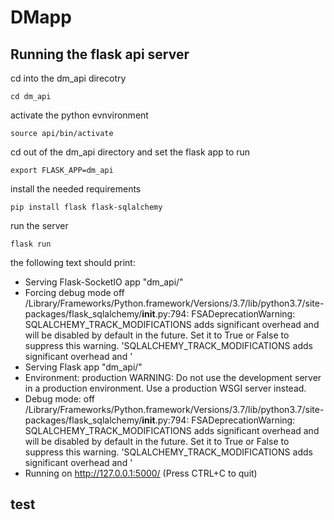 # DMapp

## Running the flask api server

cd into the dm_api direcotry

`cd dm_api`

activate the python evnvironment

`source api/bin/activate`

cd out of the dm_api directory and set the flask app to run

`export FLASK_APP=dm_api`

install the needed requirements

`pip install flask flask-sqlalchemy`

run the server

`flask run`

the following text should print:

 * Serving Flask-SocketIO app "dm_api/"
 * Forcing debug mode off
/Library/Frameworks/Python.framework/Versions/3.7/lib/python3.7/site-packages/flask_sqlalchemy/__init__.py:794: FSADeprecationWarning: SQLALCHEMY_TRACK_MODIFICATIONS adds significant overhead and will be disabled by default in the future.  Set it to True or False to suppress this warning.
  'SQLALCHEMY_TRACK_MODIFICATIONS adds significant overhead and '
 * Serving Flask app "dm_api/"
 * Environment: production
   WARNING: Do not use the development server in a production environment.
   Use a production WSGI server instead.
 * Debug mode: off
/Library/Frameworks/Python.framework/Versions/3.7/lib/python3.7/site-packages/flask_sqlalchemy/__init__.py:794: FSADeprecationWarning: SQLALCHEMY_TRACK_MODIFICATIONS adds significant overhead and will be disabled by default in the future.  Set it to True or False to suppress this warning.
  'SQLALCHEMY_TRACK_MODIFICATIONS adds significant overhead and '
 * Running on http://127.0.0.1:5000/ (Press CTRL+C to quit)

 ## test
